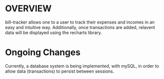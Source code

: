 # OVERVIEW

bill-tracker allows one to a user to track their expenses and incomes in an easy and intuitive way.
Additionally, once transactions are added, relavent data will be displayed using the recharts library.

# Ongoing Changes

Currently, a database system is being implemented, with mySQL, in order to allow data (transactions) to persist between sessions.
